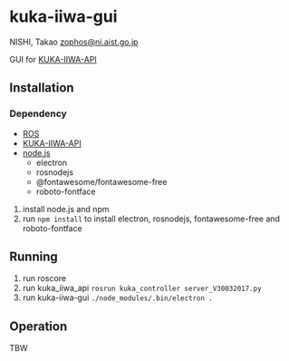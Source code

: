 # kuka-iiwa-gui

NISHI, Takao <zophos@ni.aist.go.jp>

GUI for [KUKA-IIWA-API](https://github.com/jonaitken/KUKA-IIWA-API)

## Installation

### Dependency

 + [ROS](http://www.ros.org/)
 + [KUKA-IIWA-API](https://github.com/jonaitken/KUKA-IIWA-API)
 + [node.js](https://nodejs.org/)
   + electron
   + rosnodejs
   + @fontawesome/fontawesome-free
   + roboto-fontface

 1. install node.js and npm
 2. run `npm install` to install electron, rosnodejs, fontawesome-free and roboto-fontface

## Running

 1. run roscore
 2. run kuka_iiwa_api `rosrun kuka_controller server_V30032017.py`
 3. run kuka-iiwa-gui `./node_modules/.bin/electron .`

## Operation

TBW

